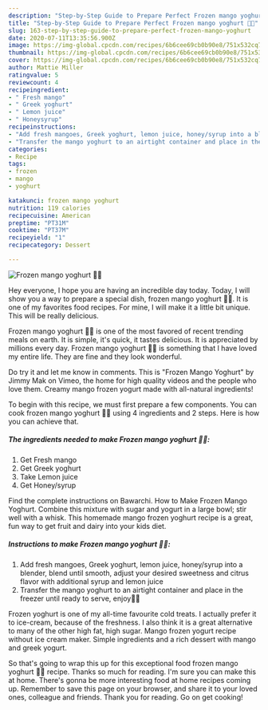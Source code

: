 ```yaml
---
description: "Step-by-Step Guide to Prepare Perfect Frozen mango yoghurt 🥭🍦"
title: "Step-by-Step Guide to Prepare Perfect Frozen mango yoghurt 🥭🍦"
slug: 163-step-by-step-guide-to-prepare-perfect-frozen-mango-yoghurt
date: 2020-07-11T13:35:56.900Z
image: https://img-global.cpcdn.com/recipes/6b6cee69cb0b90e8/751x532cq70/frozen-mango-yoghurt-🥭🍦-recipe-main-photo.jpg
thumbnail: https://img-global.cpcdn.com/recipes/6b6cee69cb0b90e8/751x532cq70/frozen-mango-yoghurt-🥭🍦-recipe-main-photo.jpg
cover: https://img-global.cpcdn.com/recipes/6b6cee69cb0b90e8/751x532cq70/frozen-mango-yoghurt-🥭🍦-recipe-main-photo.jpg
author: Mattie Miller
ratingvalue: 5
reviewcount: 4
recipeingredient:
- " Fresh mango"
- " Greek yoghurt"
- " Lemon juice"
- " Honeysyrup"
recipeinstructions:
- "Add fresh mangoes, Greek yoghurt, lemon juice, honey/syrup into a blender, blend until smooth, adjust your desired sweetness and citrus flavor with additional syrup and lemon juice"
- "Transfer the mango yoghurt to an airtight container and place in the freezer until ready to serve, enjoy🍦😋"
categories:
- Recipe
tags:
- frozen
- mango
- yoghurt

katakunci: frozen mango yoghurt 
nutrition: 119 calories
recipecuisine: American
preptime: "PT31M"
cooktime: "PT37M"
recipeyield: "1"
recipecategory: Dessert

---
```



![Frozen mango yoghurt 🥭🍦](https://img-global.cpcdn.com/recipes/6b6cee69cb0b90e8/751x532cq70/frozen-mango-yoghurt-🥭🍦-recipe-main-photo.jpg)

Hey everyone, I hope you are having an incredible day today. Today, I will show you a way to prepare a special dish, frozen mango yoghurt 🥭🍦. It is one of my favorites food recipes. For mine, I will make it a little bit unique. This will be really delicious.

Frozen mango yoghurt 🥭🍦 is one of the most favored of recent trending meals on earth. It is simple, it's quick, it tastes delicious. It is appreciated by millions every day. Frozen mango yoghurt 🥭🍦 is something that I have loved my entire life. They are fine and they look wonderful.

Do try it and let me know in comments. This is &#34;Frozen Mango Yoghurt&#34; by Jimmy Mak on Vimeo, the home for high quality videos and the people who love them. Creamy mango frozen yogurt made with all-natural ingredients!


To begin with this recipe, we must first prepare a few components. You can cook frozen mango yoghurt 🥭🍦 using 4 ingredients and 2 steps. Here is how you can achieve that.

<!--inarticleads1-->

##### The ingredients needed to make Frozen mango yoghurt 🥭🍦:

1. Get  Fresh mango
1. Get  Greek yoghurt
1. Take  Lemon juice
1. Get  Honey/syrup


Find the complete instructions on Bawarchi. How to Make Frozen Mango Yoghurt. Combine this mixture with sugar and yogurt in a large bowl; stir well with a whisk. This homemade mango frozen yoghurt recipe is a great, fun way to get fruit and dairy into your kids diet. 

<!--inarticleads2-->

##### Instructions to make Frozen mango yoghurt 🥭🍦:

1. Add fresh mangoes, Greek yoghurt, lemon juice, honey/syrup into a blender, blend until smooth, adjust your desired sweetness and citrus flavor with additional syrup and lemon juice
1. Transfer the mango yoghurt to an airtight container and place in the freezer until ready to serve, enjoy🍦😋


Frozen yoghurt is one of my all-time favourite cold treats. I actually prefer it to ice-cream, because of the freshness. I also think it is a great alternative to many of the other high fat, high sugar. Mango frozen yogurt recipe without ice cream maker. Simple ingredients and a rich dessert with mango and greek yogurt. 

So that's going to wrap this up for this exceptional food frozen mango yoghurt 🥭🍦 recipe. Thanks so much for reading. I'm sure you can make this at home. There's gonna be more interesting food at home recipes coming up. Remember to save this page on your browser, and share it to your loved ones, colleague and friends. Thank you for reading. Go on get cooking!

